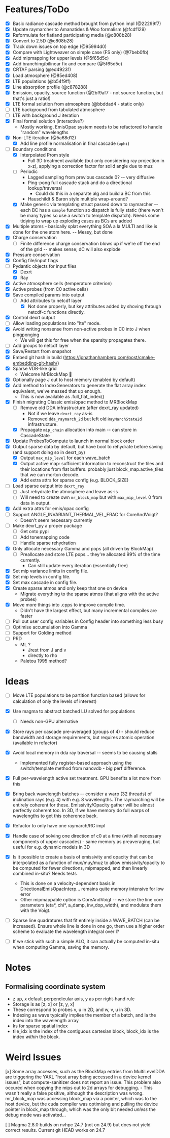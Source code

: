 Features/ToDo
=============

- [x] Basic radiance cascade method brought from python impl (@22299f7)
- [x] Update raymarcher to Amanatides & Woo formalism (@fcdf129)
- [x] Reformulate for flatland participating media (@c808b28)
- [x] Convert to 2.5D (@c808b28)
- [x] Track down issues on top edge (@95994d0)
- [x] Compare with Lightweaver on simple case (FS only) (@7beb0fb)
- [x] Add mipmapping for upper levels (@5f65d5c)
- [x] Add branching/bilinear fix and compare (@5f65d5c)
- [x] CRTAF parsing (@ed49231)
- [x] Load atmosphere (@85ed408)
- [x] LTE populations (@b54f9ff)
- [x] Line absorption profile (@c878288)
- [x] Emission, opacity, source function (@2bf9af7 - not source function, but that's just a ratio!)
- [x] LTE formal solution from atmosphere (@bbddad4 - static only)
- [ ] LTE background from tabulated atmosphere
- [ ] LTE with background J iteration
- [x] Final formal solution (interactive?)
    - Mostly working. EmisOpac system needs to be refactored to handle "random" wavelengths
- [x] Non-LTE iteration (@5a68d12)
    - [x] Add line profile normalisation in final cascade (`wphi`)
- [ ] Boundary conditions
    - [x] Interpolated Prom style
        - Full 3D treatment available (but only considering ray projection in
        x-z), applying a correction factor for solid angle due to muz
    - [ ] Periodic
        - Lagged sampling from previous cascade 0? -- very diffusive
        - Ping-pong full cascade stack and do a directional lookup/traversal
            - Could do this in a separate alg and build a BC from this
        - Hauschildt & Baron style multiple wrap-around?
    - [x] Make generic via templating struct passed down to raymarcher -- each BC
    has a `sample` function so dispatch is fully static (there won't be many
    types so use a switch to template dispatch). Needs some tidying to wrap up exploding cases as BCs are added
- [x] Multiple atoms - basically splat everything SOA a la MULTI and like is done for the one atom here. -- Messy, but done
- [x] Charge conservation
    - [ ] Finite difference charge conservation blows up if we're off the end of the grid -- makes sense; dC will also explode
- [x] Pressure conservation
- [x] Config file/input flags
- [ ] Pydantic objects for input files
    - [x] Dexrt
    - [x] Ray
- [x] Active atmosphere cells (temperature criterion)
- [x] Active probes (from C0 active cells)
- [x] Save compiled params into output
    - [ ] Add attributes to netcdf layer
        - [x] Not done properly, but key attributes added by shoving through netcdf-c functions directly.
- [x] Control dexrt output
- [ ] Allow loading populations into "lte" mode.
- [x] Avoid writing nonsense from non-active probes in C0 into J when pingponging
    - We will get this for free when the sparsity propagates there.
- [ ] Add groups to netcdf layer
- [x] Save/Restart from snapshot
- [x] Embed git hash in build (https://jonathanhamberg.com/post/cmake-embedding-git-hash/)
- [x] Sparse VDB-like grid
    - Welcome MrBlockMap 💅
- [x] Optionally page J out to host memory (enabled by default)
- [x] Add method to IndexGenerators to generate the flat array index equivalent, we've messed that up enough.
    - This is now available as .full_flat_index()
- [x] Finish migrating Classic emis/opac method to MRBlockMap
    - [ ] Remove old DDA infrastructure (after dexrt_ray updated)
        - Not if we leave `dexrt_ray` as-is
        - Removed `dda_raymarch_2d` but left old `RayMarchState2d` infrastructure.
    - [x] Propagate `mip_chain` allocation into main -- can store in CascadeState
- [x] Update ProbesToCompute to launch in normal block order
- [x] Output sparse data by default, but have bool to rehydrate before saving (and support doing so in dexrt_py)
    - [x] Output `max_mip_level` for each wave_batch
    - [x] Output active map: sufficient information to reconstruct the tiles and their locations from flat buffers. probably just block_map.active_tiles that we can morton decode.
    - [x] Add extra attrs for sparse config (e.g. BLOCK_SIZE)
- [ ] Load sparse output into `dexrt_ray`
    - [ ] Just rehydrate the atmosphere and leave as-is
    - [ ] Will need to create own `mr_block_map` but with `max_mip_level` 0 from data in output.
- [x] Add extra attrs for emis/opac config
- [ ] Support ANGLE_INVARIANT_THERMAL_VEL_FRAC for CoreAndVoigt?
    - Doesn't seem necessary currently
- [ ] Make dexrt_py a proper package
    - [ ] Get onto pypi
    - [ ] Add tonemapping code
    - [ ] Handle sparse rehydration
- [x] Only allocate necessary Gamma and pops (all driven by BlockMap)
    - [ ] Preallocate and store LTE pops... they're allocated 99% of the time currently.
        - Can still update every iteration (essentially free)
- [x] Set mip variance limits in config file.
- [x] Set mip levels in config file.
- [x] Set max cascade in config file.
- [x] Create sparse atmos and only keep that one on device
    - Migrate everything to the sparse atmos (that aligns with the active probes)
- [x] Move more things into .cpps to improve compile time.
    - Didn't have the largest effect, but many incremental compiles are faster
- [ ] Pull out user config variables in Config header into something less busy
- [ ] Optimise accumulation into Gamma
- [ ] Support for Golding method
- [ ] PRD
    - ML ?
        - Jrest from J and v
        - directly to rho
    - Paletou 1995 method?


Ideas
=====

- [ ] Move LTE populations to be partition function based (allows for calculation of only the levels of interest)
- [x] Use magma to abstract batched LU solved for populations
    - [ ] Needs non-GPU alternative
- [x] Store rays per cascade pre-averaged (groups of 4) - should reduce bandwidth and storage requirements, but requires atomic operation (available in refactor)
- [x] Avoid local memory in dda ray traversal -- seems to be causing stalls
    - Implemented fully register-based approach using the switch/template method from nanovdb - big perf difference.
- [x] Full per-wavelength active set treatment. GPU benefits a lot more from this
- [x] Bring back wavelength batches -- consider a warp (32 threads) of inclination rays (e.g. 4) with e.g. 8 wavelengths. The raymarching will be entirely coherent for these. Emissivity/Opacity gather will be almost perfectly coherent too. In 3D, if we have memory do full warps of wavelengths to get this coherence back.
- [x] Refactor to only have one raymarch/RC impl
- [x] Handle case of solving one direction of c0 at a time (with all necessary components of upper cascades) - same memory as preaveraging, but useful for e.g. dynamic models in 3D
- [x] Is it possible to create a basis of emissivity and opacity that can be interpolated as a function of mux/muy/muz to allow emissivity/opacity to be computed for fewer directions, mipmapped, and then linearly combined in-situ? Needs tests
    - This is done on a velocity-dependent basis in DirectionalEmisOpacInterp... remains quite memory intensive for low error
    - Other mipmappable option is CoreAndVoigt --  we store the line core parameters (eta*, chi*, a_damp, inv_dop_width), and modulate them with the Voigt.
- [ ] Sparse line quadratures that fit entirely inside a WAVE_BATCH (can be increased). Ensure whole line is done in one go, them use a higher order scheme to evaluate the wavelength integral over I?
- [ ] If we stick with such a simple ALO, it can actually be computed in-situ when computing Gamma, saving the memory.


Notes
=====

Formalising coordinate system
------------------------------
- z up, x default perpendicular axis, y as per right-hand rule
- Storage is as [z, x] or [z, y, x]
- These correspond to probes v, u in 2D, and w, v, u in 3D.
- Indexing as wave typically implies the member of a batch, and la the index into the wavelength array
- ks for sparse spatial index
- tile_idx is the index of the contiguous cartesian block, block_idx is the index _within_ the block.


Weird Issues
============

[x] Some array accesses, such as the BlockMap entries from MultiLevelDDA are
triggering the YAKL "host array being accessed in a device kernel issues", but
compute-sanitizer does not report an issue. This problem also occured when
copying the mips out to 2d arrays for debugging.
    - This wasn't really a false positive, although the description was wrong.
    mr_block_map was accessing block_map via a pointer, which was to the host
    device, but the cuda compiler was optimising and pulling the device pointer
    in block_map through, which was the only bit needed _unless_ the debug mode
    was activated...

[ ] Magma 2.8.0 builds on nvhpc 24.7 (not on 24.9) but does not yield correct results. Current git HEAD works on 24.7